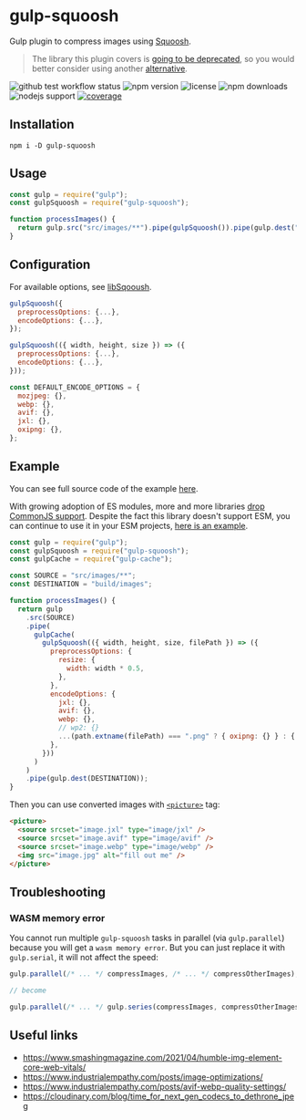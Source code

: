 # gulp-squoosh

Gulp plugin to compress images using [Squoosh](https://github.com/GoogleChromeLabs/squoosh).

> The library this plugin covers is [going to be deprecated](https://github.com/GoogleChromeLabs/squoosh/pull/1266#issuecomment-1208149979),
> so you would better consider using another [alternative](https://github.com/lovell/sharp).

![github `test` workflow status](https://github.com/chenaski/gulp-squoosh/actions/workflows/test.yml/badge.svg)
![npm version](https://img.shields.io/npm/v/gulp-squoosh)
![license](https://img.shields.io/npm/l/gulp-squoosh)
![npm downloads](https://img.shields.io/npm/dm/gulp-squoosh)
![nodejs support](https://img.shields.io/node/v/gulp-squoosh)
[![coverage](https://coveralls.io/repos/github/chenaski/gulp-squoosh/badge.svg?branch=main)](https://coveralls.io/github/chenaski/gulp-squoosh?branch=main)

## Installation

```
npm i -D gulp-squoosh
```

## Usage

```js
const gulp = require("gulp");
const gulpSquoosh = require("gulp-squoosh");

function processImages() {
  return gulp.src("src/images/**").pipe(gulpSquoosh()).pipe(gulp.dest("dist/images"));
}
```

## Configuration

For available options, see [libSqooush](https://github.com/GoogleChromeLabs/squoosh/blob/dev/libsquoosh/README.md).

```js
gulpSquoosh({
  preprocessOptions: {...},
  encodeOptions: {...},
});

gulpSquoosh(({ width, height, size }) => ({
  preprocessOptions: {...},
  encodeOptions: {...},
}));
```

```js
const DEFAULT_ENCODE_OPTIONS = {
  mozjpeg: {},
  webp: {},
  avif: {},
  jxl: {},
  oxipng: {},
};
```

## Example

You can see full source code of the example [here](example/cjs/gulpfile.js).

With growing adoption of ES modules, more and more libraries [drop CommonJS support](https://gist.github.com/sindresorhus/a39789f98801d908bbc7ff3ecc99d99c).
Despite the fact this library doesn't support ESM, you can continue to use it in your ESM projects,
[here is an example](example/esm/gulpfile.js).

```js
const gulp = require("gulp");
const gulpSquoosh = require("gulp-squoosh");
const gulpCache = require("gulp-cache");

const SOURCE = "src/images/**";
const DESTINATION = "build/images";

function processImages() {
  return gulp
    .src(SOURCE)
    .pipe(
      gulpCache(
        gulpSquoosh(({ width, height, size, filePath }) => ({
          preprocessOptions: {
            resize: {
              width: width * 0.5,
            },
          },
          encodeOptions: {
            jxl: {},
            avif: {},
            webp: {},
            // wp2: {}
            ...(path.extname(filePath) === ".png" ? { oxipng: {} } : { mozjpeg: {} }),
          },
        }))
      )
    )
    .pipe(gulp.dest(DESTINATION));
}
```

Then you can use converted images with [`<picture>`](https://web.dev/learn/design/picture-element/) tag:

```html
<picture>
  <source srcset="image.jxl" type="image/jxl" />
  <source srcset="image.avif" type="image/avif" />
  <source srcset="image.webp" type="image/webp" />
  <img src="image.jpg" alt="fill out me" />
</picture>
```

## Troubleshooting

### WASM memory error

You cannot run multiple `gulp-squoosh` tasks in parallel (via `gulp.parallel`) because you will get a `wasm memory error`.
But you can just replace it with `gulp.serial`, it will not affect the speed:

```js
gulp.parallel(/* ... */ compressImages, /* ... */ compressOtherImages);

// become

gulp.parallel(/* ... */ gulp.series(compressImages, compressOtherImages) /* ... */);
```

## Useful links

- https://www.smashingmagazine.com/2021/04/humble-img-element-core-web-vitals/
- https://www.industrialempathy.com/posts/image-optimizations/
- https://www.industrialempathy.com/posts/avif-webp-quality-settings/
- https://cloudinary.com/blog/time_for_next_gen_codecs_to_dethrone_jpeg
